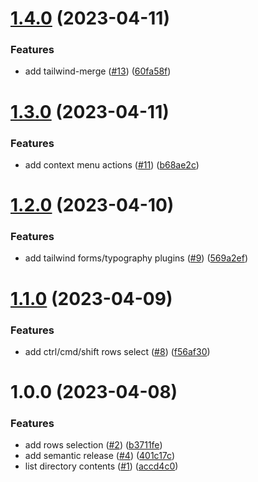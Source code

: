 # [1.4.0](https://github.com/hobroker/filerly/compare/v1.3.0...v1.4.0) (2023-04-11)


### Features

* add tailwind-merge ([#13](https://github.com/hobroker/filerly/issues/13)) ([60fa58f](https://github.com/hobroker/filerly/commit/60fa58f84655090e05495a021ec0b2ebfe9c8511))

# [1.3.0](https://github.com/hobroker/filerly/compare/v1.2.0...v1.3.0) (2023-04-11)


### Features

* add context menu actions ([#11](https://github.com/hobroker/filerly/issues/11)) ([b68ae2c](https://github.com/hobroker/filerly/commit/b68ae2c47198a81ac6004f7cf8b5c32298a6a47f))

# [1.2.0](https://github.com/hobroker/filerly/compare/v1.1.0...v1.2.0) (2023-04-10)


### Features

* add tailwind forms/typography plugins ([#9](https://github.com/hobroker/filerly/issues/9)) ([569a2ef](https://github.com/hobroker/filerly/commit/569a2ef7fd6836045148f027ce60d0b3a08223f1))

# [1.1.0](https://github.com/hobroker/filerly/compare/v1.0.0...v1.1.0) (2023-04-09)


### Features

* add ctrl/cmd/shift rows select ([#8](https://github.com/hobroker/filerly/issues/8)) ([f56af30](https://github.com/hobroker/filerly/commit/f56af3057a2ac1d27f556dba12d06176e3e2a0bf))

# 1.0.0 (2023-04-08)


### Features

* add rows selection ([#2](https://github.com/hobroker/filerly/issues/2)) ([b3711fe](https://github.com/hobroker/filerly/commit/b3711fed38e1bfdbe9f0240deb08dceb4d88d424))
* add semantic release ([#4](https://github.com/hobroker/filerly/issues/4)) ([401c17c](https://github.com/hobroker/filerly/commit/401c17c114bf43f1187021f48133e9eacd7756e9))
* list directory contents ([#1](https://github.com/hobroker/filerly/issues/1)) ([accd4c0](https://github.com/hobroker/filerly/commit/accd4c0488f438d4267ad3bfcc5043a7540762e4))
